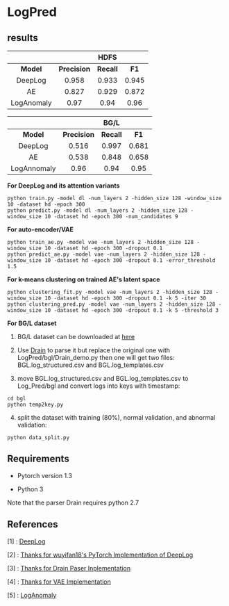 # LogPred


##  results

|       |            | HDFS |     |
| :----:|:----:|:----:|:----:|
| **Model** | **Precision** | **Recall** | **F1** |
| DeepLog | 0.958 | 0.933 | 0.945 |
| AE | 0.827 | 0.929 | 0.872 |
| LogAnomaly | 0.97 | 0.94 | 0.96 |

|       |            | BG/L |     |
| :----:|:----:|:----:|:----:|
| **Model** | **Precision** | **Recall** | **F1** |
| DeepLog | 0.516 | 0.997 | 0.681 |
| AE | 0.538 |0.848 |0.658 |
| LogAnnomaly  | 0.96 | 0.94 | 0.95 |

**For DeepLog and its attention variants**
```
python train.py -model dl -num_layers 2 -hidden_size 128 -window_size 10 -dataset hd -epoch 300
python predict.py -model dl -num_layers 2 -hidden_size 128 -window_size 10 -dataset hd -epoch 300 -num_candidates 9
```
**For auto-encoder/VAE**
```
python train_ae.py -model vae -num_layers 2 -hidden_size 128 -window_size 10 -dataset hd -epoch 300 -dropout 0.1
python predict_ae.py -model vae -num_layers 2 -hidden_size 128 -window_size 10 -dataset hd -epoch 300 -dropout 0.1 -error_threshold 1.5
```

**For k-means clustering on trained AE's latent space**
```
python clustering_fit.py -model vae -num_layers 2 -hidden_size 128 -window_size 10 -dataset hd -epoch 300 -dropout 0.1 -k 5 -iter 30
python clustering_pred.py -model vae -num_layers 2 -hidden_size 128 -window_size 10 -dataset hd -epoch 300 -dropout 0.1 -k 5 -threshold 3
```


**For BG/L dataset**
1. BG/L dataset can be downloaded at [here](https://zenodo.org/record/3227177)

2. Use [Drain](https://github.com/logpai/logparser/blob/master/demo/Drain_demo.py) to parse it but replace the original one with LogPred/bgl/Drain_demo.py then one will get two files: BGL.log_structured.csv and BGL.log_templates.csv

3. move BGL.log_structured.csv and BGL.log_templates.csv to Log_Pred/bgl and convert logs into keys with timestamp:
```
cd bgl
python temp2key.py
```
4. split the dataset with training (80%), normal validation, and abnormal validation:
```
python data_split.py
```

## Requirements

* Pytorch version 1.3

* Python 3

Note that the parser Drain requires python 2.7


## References
[1] : [DeepLog](https://www.cs.utah.edu/~lifeifei/papers/deeplog.pdf)

[2] : [Thanks for wuyifan18's PyTorch Implementation of DeepLog](https://github.com/wuyifan18/DeepLog)

[3] : [Thanks for Drain Paser Inplementation](https://github.com/logpai/logparser)

[4] : [Thanks for VAE Implementation](https://github.com/tejaslodaya/timeseries-clustering-vae)

[5] : [LogAnomaly](https://www.ijcai.org/Proceedings/2019/0658.pdf)
